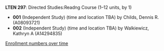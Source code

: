 **LTEN 297**: Directed Studies:Readng Course (1–12 units, by 1)

- **001** (Independent Study) (time and location TBA) by Childs, Dennis R. (A08093721)
- **002** (Independent Study) (time and location TBA) by Walkiewicz, Kathryn A (A14294835)

[Enrollment numbers over time](./LTEN297.tsv)
